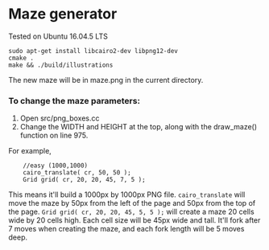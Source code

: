 
# Maze generator

Tested on Ubuntu 16.04.5 LTS

```
sudo apt-get install libcairo2-dev libpng12-dev
cmake .
make && ./build/illustrations
```

The new maze will be in maze.png in the current directory.

### To change the maze parameters:

1. Open src/png_boxes.cc
2. Change the WIDTH and HEIGHT at the top, along with the draw_maze() function on line 975.

For example, 

```
    //easy (1000,1000)
    cairo_translate( cr, 50, 50 );
    Grid grid( cr, 20, 20, 45, 7, 5 );
```

This means it'll build a 1000px by 1000px PNG file.
`cairo_translate` will move the maze by 50px from the left of the page and 50px from the top of the page.
`Grid grid( cr, 20, 20, 45, 5, 5 );` will create a maze 20 cells wide by 20 cells high. Each cell size will be 45px wide and tall. It'll fork after 7 moves when creating the maze, and each fork length will be 5 moves deep.

